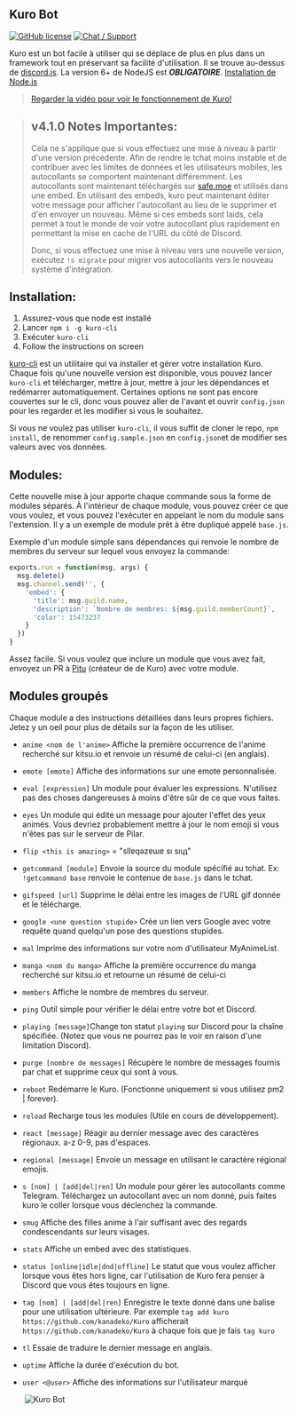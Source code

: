 ## Kuro Bot

[![GitHub license](https://img.shields.io/badge/license-MIT-blue.svg?style=flat-square)](https://raw.githubusercontent.com/kanadeko/Kuro/master/LICENSE)
[![Chat / Support](https://img.shields.io/badge/Chat%20%2F%20Support-discord-7289DA.svg?style=flat-square)](https://discord.gg/5g6vgwn)

Kuro est un bot facile à utiliser qui se déplace de plus en plus dans un framework tout en préservant sa facilité d'utilisation. Il se trouve au-dessus de [discord.js](https://github.com/hydrabolt/discord.js/). La version 6+ de NodeJS est ***OBLIGATOIRE***. [Installation de Node.js](https://nodejs.org/en/download/package-manager/)

>[Regarder la vidéo pour voir le fonctionnement de Kuro!](https://my.mixtape.moe/pwcrem.webm)

>## v4.1.0 Notes Importantes:
>Cela ne s'applique que si vous effectuez une mise à niveau à partir d'une version précédente.
>Afin de rendre le tchat moins instable et de contribuer avec les limites de données et les utilisateurs mobiles, les autocollants se comportent maintenant différemment. Les autocollants sont maintenant téléchargés sur [safe.moe](https://safe.moe) et utilisés dans une embed. En utilisant des embeds, kuro peut maintenant éditer votre message pour afficher l'autocollant au lieu de le supprimer et d'en envoyer un nouveau. Même si ces embeds sont laids, cela permet à tout le monde de voir votre autocollant plus rapidement en permettant la mise en cache de l'URL du côté de Discord.
>
>Donc, si vous effectuez une mise à niveau vers une nouvelle version, exécutez `!s migrate` pour migrer vos autocollants vers le nouveau système d'intégration.

## Installation:
1. Assurez-vous que node est installé
2. Lancer `npm i -g kuro-cli`
3. Exécuter `kuro-cli`
4. Follow the instructions on screen

[kuro-cli](https://github.com/Pitu/kuro-cli) est un utilitaire qui va installer et gérer votre installation Kuro. Chaque fois qu'une nouvelle version est disponible, vous pouvez lancer `kuro-cli` et télécharger, mettre à jour, mettre à jour les dépendances et redémarrer automatiquement. Certaines options ne sont pas encore couvertes sur le cli, donc vous pouvez aller de l'avant et ouvrir `config.json`  pour les regarder et les modifier si vous le souhaitez. 

Si vous ne voulez pas utiliser `kuro-cli`, il vous suffit de cloner le repo, `npm install`, de renommer `config.sample.json` en `config.json`et de modifier ses valeurs avec vos données.

## Modules:
Cette nouvelle mise à jour apporte chaque commande sous la forme de modules séparés. À l'intérieur de chaque module, vous pouvez créer ce que vous voulez, et vous pouvez l'exécuter en appelant le nom du module sans l'extension. Il y a un exemple de module prêt à être dupliqué appelé `base.js`.

Exemple d'un module simple sans dépendances qui renvoie le nombre de membres du serveur sur lequel vous envoyez la commande:
```javascript
exports.run = function(msg, args) {
  msg.delete()
  msg.channel.send('', {
    'embed': {
      'title': msg.guild.name,
      'description': `Nombre de membres: ${msg.guild.memberCount}`,
      'color': 15473237
    }
  })
}
```

Assez facile.
Si vous voulez que inclure un module que vous avez fait,  envoyez un PR à  [Pitu](https://github.com/Pitu) (créateur de de Kuro) avec votre module.

## Modules groupés

Chaque module a des instructions détaillées dans leurs propres fichiers. Jetez y un oeil pour plus de détails sur la façon de les utiliser.

- `anime <nom de l'anime>` Affiche la première occurrence de l'anime recherché sur kitsu.io et renvoie un résumé de celui-ci (en anglais).

- `emote [emote]` Affiche des informations sur une emote personnalisée.

- `eval [expression]` Un module pour évaluer les expressions. N'utilisez pas des choses dangereuses à moins d'être sûr de ce que vous faites.

- `eyes` Un module qui édite un message pour ajouter l'effet des yeux animés. Vous devriez probablement mettre à jour le nom emoji si vous n'êtes pas sur le serveur de Pilar.

- `flip <this is amazing>` = "sllɐqǝzɐɯɐ sı sıɥʇ" 

- `getcommand [module]` Envoie la source du module spécifié au tchat. Ex: `!getcommand base` renvoie le contenue de `base.js` dans le tchat.

- `gifspeed [url]` Supprime le délai entre les images de l'URL gif donnée et le télécharge.

- `google <une question stupide>` Crée un lien vers Google avec votre requête quand quelqu'un pose des questions stupides.

- `mal` Imprime des informations sur votre nom d'utilisateur MyAnimeList.

- `manga <nom du manga>` Affiche la première occurrence du manga recherché sur kitsu.io et retourne un résumé de celui-ci

- `members` Affiche le nombre de membres du serveur.

- `ping` Outil simple pour vérifier le délai entre votre bot et Discord.

- `playing [message]`Change ton statut `playing` sur Discord pour la chaîne spécifiée. (Notez que vous ne pourrez pas le voir en raison d'une limitation Discord).

- `purge [nombre de messages]` Récupère le nombre de messages fournis par chat et supprime ceux qui sont à vous.

- `reboot` Redémarre le Kuro. (Fonctionne uniquement si vous utilisez pm2 | forever).

- `reload` Recharge tous les modules (Utile en cours de développement).

- `react [message]` Réagir au dernier message avec des caractères régionaux. a-z 0-9, pas d'espaces.

- `regional [message]` Envoie un message en utilisant le caractère régional emojis.

- `s [nom] | [add|del|ren]` Un module pour gérer les autocollants comme Telegram. Téléchargez un autocollant avec un nom donné, puis faites kuro le coller lorsque vous déclenchez la commande.

- `smug` Affiche des filles anime à l'air suffisant avec des regards condescendants sur leurs visages.

- `stats` Affiche un embed avec des statistiques.

- `status [online|idle|dnd|offline]` Le statut que vous voulez afficher lorsque vous êtes hors ligne, car l'utilisation de Kuro fera penser à Discord que vous êtes toujours en ligne.

- `tag [nom] | [add|del|ren]` Enregistre le texte donné dans une balise pour une utilisation ultérieure. Par exemple `tag add kuro https://github.com/kanadeko/Kuro` afficherait ` https://github.com/kanadeko/Kuro` à chaque fois que je fais `tag kuro`

- `tl` Essaie de traduire le dernier message en anglais.

- `uptime` Affiche la durée d'exécution du bot.

- `user <@user>` Affiche des informations sur l'utilisateur marqué

  ​
  ![Kuro Bot](http://i.imgur.com/ohS1PwH.png)